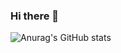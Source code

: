 ### Hi there 👋


![Anurag's GitHub stats](https://github-readme-stats.vercel.app/api?username=Phu0903&show_icons=true&theme=radical)


